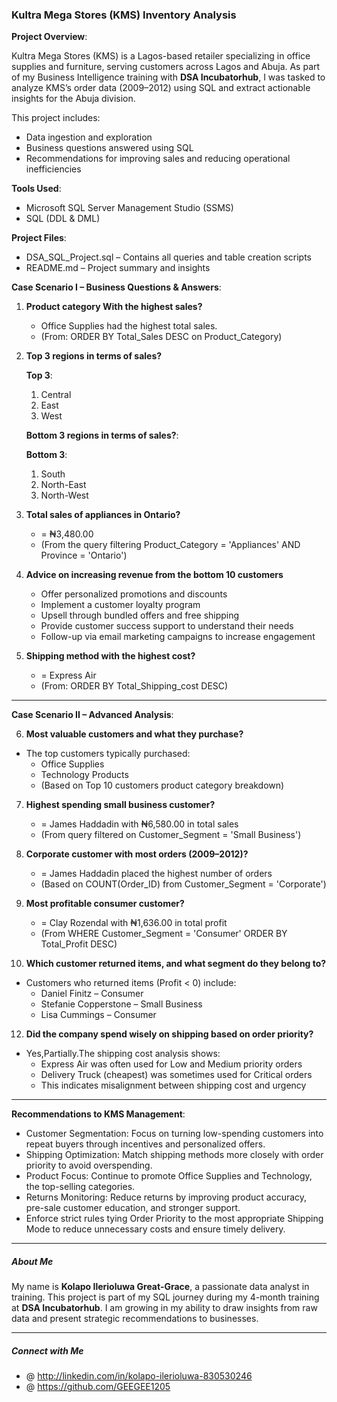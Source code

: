 ### Kultra Mega Stores (KMS) Inventory Analysis

**Project Overview**:

Kultra Mega Stores (KMS) is a Lagos-based retailer specializing in office supplies and furniture, serving customers across Lagos and Abuja. As part of my Business Intelligence training with **DSA Incubatorhub**, I was tasked to analyze KMS’s order data (2009–2012) using SQL and extract actionable insights for the Abuja division.

This project includes:

- Data ingestion and exploration
- Business questions answered using SQL
- Recommendations for improving sales and reducing operational inefficiencies

 **Tools Used**:

  - Microsoft SQL Server Management Studio (SSMS)
  - SQL (DDL & DML)

**Project Files**:

  - DSA_SQL_Project.sql – Contains all queries and table creation scripts
  - README.md – Project summary and insights

 **Case Scenario I – Business Questions & Answers**:

1. **Product category With the highest sales?**
   
   - Office Supplies had the highest total sales.
   - (From: ORDER BY Total_Sales DESC on Product\_Category)

2. **Top 3 regions in terms of sales?**

    **Top 3**:
     1. Central
     2. East
     3. West

    **Bottom 3 regions in terms of sales?**:

      **Bottom 3**:
     1. South
     2. North-East
     3. North-West

3. **Total sales of appliances in Ontario?**
   
      -  = ₦3,480.00
      - (From the query filtering Product_Category = 'Appliances' AND Province = 'Ontario')
 
5. **Advice on increasing revenue from the bottom 10 customers**

      - Offer personalized promotions and discounts
      - Implement a customer loyalty program
      - Upsell through bundled offers and free shipping
      - Provide customer success support to understand their needs
      - Follow-up via email marketing campaigns to increase engagement

6. **Shipping method with the highest cost?**
   
      - = Express Air
      - (From: ORDER BY Total_Shipping_cost DESC)

---

**Case Scenario II – Advanced Analysis**:

6. **Most valuable customers and what they purchase?**
   
 - The top customers typically purchased:
     - Office Supplies
     - Technology Products
     - (Based on Top 10 customers product category breakdown)

7. **Highest spending small business customer?**
   
      - = James Haddadin with ₦6,580.00 in total sales
      - (From query filtered on Customer_Segment = 'Small Business')

8. **Corporate customer with most orders (2009–2012)?**
    
      -  = James Haddadin placed the highest number of orders
      - (Based on COUNT(Order_ID) from Customer_Segment = 'Corporate')

9. **Most profitable consumer customer?**
    
      - = Clay Rozendal with ₦1,636.00 in total profit
      - (From WHERE Customer_Segment = 'Consumer' ORDER BY Total_Profit DESC)

10. **Which customer returned items, and what segment do they belong to?**

   - Customers who returned items (Profit < 0) include:
      - Daniel Finitz – Consumer
      - Stefanie Copperstone – Small Business
      - Lisa Cummings – Consumer

12. **Did the company spend wisely on shipping based on order priority?**
    
  - Yes,Partially.The shipping cost analysis shows:
      - Express Air was often used for Low and Medium priority orders
      - Delivery Truck (cheapest) was sometimes used for Critical orders
      - This indicates misalignment between shipping cost and urgency
    
---

 **Recommendations to KMS Management**:

- Customer Segmentation: Focus on turning low-spending customers into repeat buyers through incentives and personalized offers.
- Shipping Optimization: Match shipping methods more closely with order priority to avoid overspending.
- Product Focus: Continue to promote Office Supplies and Technology, the top-selling categories.
- Returns Monitoring: Reduce returns by improving product accuracy, pre-sale customer education, and stronger support.
- Enforce strict rules tying Order Priority to the most appropriate Shipping Mode to reduce unnecessary costs and ensure timely delivery.

---

##### About Me

My name is **Kolapo Ilerioluwa Great-Grace**, a passionate data analyst in training. This project is part of my SQL journey during my 4-month training at **DSA Incubatorhub**. I am growing in my ability to draw insights from raw data and present strategic recommendations to businesses.

---

##### Connect with Me

- @ http://linkedin.com/in/kolapo-ilerioluwa-830530246
- @ https://github.com/GEEGEE1205

